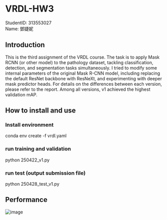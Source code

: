 # VRDL-HW3
StudentID: 313553027  
Name: 鄧婕妮
## Introduction
This is the third assignment of the VRDL course. The task is to apply Mask RCNN (or other model) to the pathology dataset, tackling classification, detection, and segmentation tasks simultaneously. I tried to modify some internal parameters of the original Mask R-CNN model, including replacing the default ResNet backbone with ResNeXt, and experimenting with deeper mask predictor heads. For details on the differences between each version, please refer to the report. Among all versions, v1 achieved the highest validation mAP.

## How to install and use
### Install environment
conda env create -f vrdl.yaml
### run training and validation
python 250422_v1.py
### run test (output submission file)
python 250428_test_v1.py

## Performance
![image](https://github.com/user-attachments/assets/1ce1fd80-8c50-4ce1-9c32-6e3865270e90)
